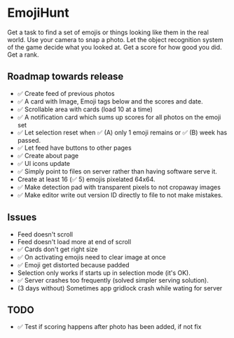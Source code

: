 # EmojiHunt

Get a task to find a set of emojis or things looking like them in the real world.
Use your camera to snap a photo.
Let the object recognition system of the game decide what you looked at.
Get a score for how good you did.
Get a rank.

## Roadmap towards release

* :white_check_mark: Create feed of previous photos
 * :white_check_mark: A card with Image, Emoji tags below and the scores and date.
 * :white_check_mark: Scrollable area with cards (load 10 at a time)
 * :white_check_mark: A notification card which sums up scores for all photos on the emoji set
* :white_check_mark: Let selection reset when :white_check_mark: (A) only 1 emoji remains or :white_check_mark: (B) week has passed.
* :white_check_mark: Let feed have buttons to other pages
* :white_check_mark: Create about page
* :white_check_mark: UI icons update
* :white_check_mark: Simply point to files on server rather than having software serve it.
* Create at least 16 (:white_check_mark: 5) emojis pixelated 64x64.
 * :white_check_mark: Make detection pad with transparent pixels to not cropaway images
* :white_check_mark: Make editor write out version ID directly to file to not make mistakes.

## Issues

* Feed doesn't scroll
* Feed doesn't load more at end of scroll
* :white_check_mark: Cards don't get right size
* :white_check_mark: On activating emojis need to clear image at once
* :white_check_mark: Emoji get distorted because padded
* Selection only works if starts up in selection mode (it's OK).
* :white_check_mark: Server crashes too frequently (solved simpler serving solution).
* (3 days without) Sometimes app gridlock crash while wating for server

## TODO

* :white_check_mark: Test if scoring happens after photo has been added, if not fix
